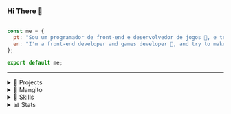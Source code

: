 ### Hi There 👋

```js

const me = {
  pt: "Sou um programador de front-end e desenvolvedor de jogos 👾, e tento fazer animações e pixel 🥲",
  en: "I'm a front-end developer and games developer 👾, and try to make animations and pixel art 🥲",
};

export default me;

```

---

<details> 
    <summary>🚧 Projects</summary>

## 🚧  Projects

### Main Projects

 - [201flaviosilva (My CV)](https://201flaviosilva.github.io);
   - [V1 (Native HTML, SCSS and JavaScript)](https://201flaviosilva.bitbucket.io/src/201flaviosilva/V1/index.html);
   - [V2 (Phaser game)](https://201flaviosilva.bitbucket.io/src/201flaviosilva/V2/index.html);
 - [Mangito](https://mangito.github.io/);
 - [Impacto](https://201flaviosilva.github.io/Impacto/);
 - [Rupestre (A simple draw app)](https://201flaviosilva.github.io/Rupestre);
 - [Algorithms](https://201flaviosilva.github.io/Algorithms/);
 - [Minerva (CLI Node App)](https://github.com/201flaviosilva/Minerva);

### Prototypes
These websites are where I create some prototypes or lear some technology, learn and test ideas for possible future games. <br />

- [Sites Porreiros (Learning HTML, CSS/SASS, JavaScript, Awesome FrameWorks)](https://201flaviosilva.github.io/SitesPorreiros);
- [React School (Learning React)](https://react-schoole.netlify.app);
- [Joguinhos Web (Vanilla/Canvas/Phaser/Others)](https://joguinhosweb.netlify.app);
- [Tec Labs (A site with lots of technologies)](https://201flaviosilva.bitbucket.io/src/Labs/index.html);
### Others (Not Programing (Directly))

- [MeiaGaspea](https://meiagaspea.blogspot.com/);
- [Adobe Portfolio](https://201flaviosilva.myportfolio.com/);

#### Discontinued/Archived:
- [MeiaGaspea Site (Google Site)](https://sites.google.com/view/meiagaspea);
- [PlanetaGames (Wix)](https://planetaweb29.wixsite.com/planetagames);
- [Planeta Hamsterland (Wix)](https://planetaweb29.wixsite.com/planetahamsterland);

</details> 

<details> 
    <summary>👾 Mangito</summary>

## 👾 Mangito
I like to play video games, but for that I have to program them. <br />
Mangito is a GitHub organization where I publish and organize the games I have been making. :)

Check the website [mangito.github.io](https://mangito.github.io/)

### Games 🎮
- [Fire Cosmos 🚀](https://mangito.github.io/FireCosmos/);
- [Rei Das Cartas 🃏](https://mangito.github.io/ReiDasCartas/);

#### POC (Proof Of Concept) 🧪
Games just to test some concepts and for prototypes

- [HomoGame](https://mangito.gitlab.io/HomoGame/HomoGame/);
- [Tic Tac Toe](https://mangito.github.io/TicTacToe/);
- [Tamagotchi](https://mangito.gitlab.io/Tamagotchi/);
- [Inesperado](https://mangito.gitlab.io/Inesperado/);
- [Salganhada](https://mangito.github.io/Salganhada/);


### Social Networks 🌐

- [GitHub](https://github.com/Mangito);
- [GitLab](https://gitlab.com/mangito);
- [Itch.io](https://mangito.itch.io/);

</details> 



<details> 
    <summary>💪 Skills</summary>

## 💪 Skills

```js

export const programming = {
	languages: ["HTML", "CSS/SASS", "JavaScript", "JSON", "C#"],
	frameworksAndLibraries: ["React.js", "Pixi.js", "Phaser", "Three.js",  "GDevelop", "Unity",],
	tools: ["Git", "GitHub/GitLab/Bitbucket", "VS Code"],
};

export const design = ["Gimp", "Krita", "Piskel/Pixil Art", "Blender"];

```
</details> 


<details> 
    <summary>📊 Stats</summary>

## 📊 Stats

[Check My Social Networks](https://resite.link/MeiaGaspea)

![Anurag's github stats](https://github-readme-stats.vercel.app/api?username=201flaviosilva&show_icons=true&theme=dark)

![Top Langs](https://github-readme-stats.vercel.app/api/top-langs/?username=201flaviosilva&exclude_repo=github-readme-stats,anuraghazra.github.io)

![willianrod's wakatime stats](https://github-readme-stats.vercel.app/api/wakatime?username=201flaviosilva)
</details> 

